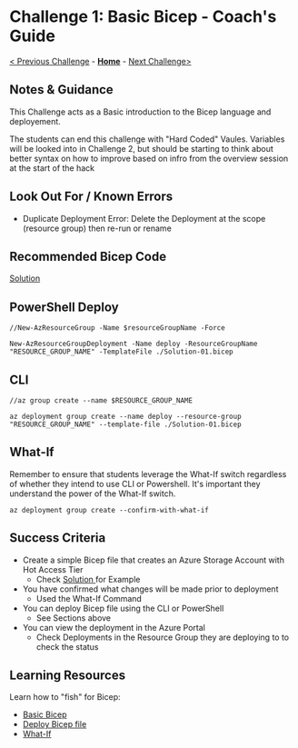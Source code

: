 # Challenge 1: Basic Bicep - Coach's Guide

[< Previous Challenge](./Solution-00.md) - **[Home](./README.md)** - [Next Challenge>](./Solution-02.md)

## Notes & Guidance

This Challenge acts as a Basic introduction to the Bicep language and deployement. 

The students can end this challenge with "Hard Coded" Vaules. Variables will be looked into in Challenge 2, but should be starting to think about better syntax on how to improve based on infro from the overview session at the start of the hack

## Look Out For / Known Errors 

  - Duplicate Deployment Error: Delete the Deployment at the scope (resource group) then re-run or rename

## Recommended Bicep Code
[ Solution ](https://github.com/nicolalgallacher/Bicep_WhatTheHack/blob/main/Coach/Solutions/Solution-01.bicep)

## PowerShell Deploy 

```
//New-AzResourceGroup -Name $resourceGroupName -Force

New-AzResourceGroupDeployment -Name deploy -ResourceGroupName "RESOURCE_GROUP_NAME" -TemplateFile ./Solution-01.bicep

 ```

## CLI 

```
//az group create --name $RESOURCE_GROUP_NAME

az deployment group create --name deploy --resource-group "RESOURCE_GROUP_NAME" --template-file ./Solution-01.bicep

```
## What-If

Remember to ensure that students leverage the What-If switch regardless of whether they intend to use CLI or Powershell.  It's important they understand the power of the What-If switch.

```
az deployment group create --confirm-with-what-if

```

## Success Criteria 

- Create a simple Bicep file that creates an Azure Storage Account with Hot Access Tier
  - Check [ Solution ](https://github.com/nicolalgallacher/Bicep_WhatTheHack/blob/main/Coach/Solutions/Solution-01.bicep) for Example
- You have confirmed what changes will be made prior to deployment
  - Used the What-If Command 
- You can deploy Bicep file using the CLI or PowerShell
  - See Sections above
- You can view the deployment in the Azure Portal 
  - Check Deployments in the Resource Group they are deploying to to check the status

## Learning Resources
Learn how to "fish" for Bicep:
- [Basic Bicep](https://github.com/Azure/bicep/blob/main/docs/tutorial/01-simple-template.md)
- [Deploy Bicep file](https://github.com/Azure/bicep/blob/main/docs/tutorial/02-deploying-a-bicep-file.md)
- [What-If](https://docs.microsoft.com/en-us/azure/azure-resource-manager/bicep/deploy-what-if?tabs=azure-powershell%2CCLI)

